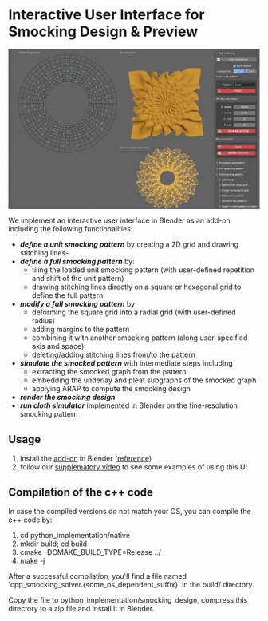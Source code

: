 # Interactive User Interface for Smocking Design \& Preview

<p align="center">
  <img align="center"  src="../figs/eg_ui.jpg" width="600">
</p>

We implement an interactive user interface in Blender as an add-on including the following functionalities:

- ***define a unit smocking pattern*** by creating a 2D grid and drawing stitching lines-
-  ***define a full smocking pattern*** by:
   - tiling the loaded unit smocking pattern (with user-defined repetition and shift of the unit pattern)
   - drawing stitching lines directly on a square or hexagonal grid to define the full pattern
- ***modify a full smocking pattern*** by
   - deforming the square grid into a radial grid (with user-defined radius)
   - adding margins to the pattern
   - combining it with another smocking pattern (along user-specified axis and space)
   - deleting/adding stitching lines from/to the pattern
- ***simulate the smocked pattern*** with intermediate steps including
   - extracting the smocked graph from the pattern
   - embedding the underlay and pleat subgraphs of the smocked graph
   - applying ARAP to compute the smocking design
- ***render the smocking design***
- ***run cloth simulator*** implemented in Blender on the fine-resolution smocking pattern
  
## Usage 
1. install the [add-on](https://github.com/llorz/SmockingDesign/blob/main/python_implementation/smocking_design.zip) in Blender ([reference](https://docs.blender.org/manual/en/latest/editors/preferences/addons.html))
2. follow our [supplematory video](https://youtu.be/vjnmbmO3zcg) to see some examples of using this UI

## Compilation of the c++ code
In case the compiled versions do not match your OS, you can compile the c++ code by:

1. cd python_implementation/native
2. mkdir build; cd build
3. cmake -DCMAKE_BUILD_TYPE=Release ../
4. make -j


After a successful compilation, you'll find a file named 'cpp_smocking_solver.{some_os_dependent_suffix}' in the build/ directory.

Copy the file to python_implementation/smocking_design, compress this directory to a zip file and install it in Blender.
